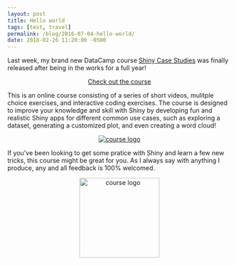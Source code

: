```yaml
---
layout: post
title: Hello world
tags: [test, travel]
permalink: /blog/2016-07-04-hello-world/
date: 2018-02-26 11:20:00 -0500
---
```


Last week, my brand new DataCamp course [Shiny Case Studies](https://www.datacamp.com/courses/building-web-applications-in-r-with-shiny-case-studies) was finally released after being in the works for a full year!

<div style="text-align:center;">
  <a class="btn btn-lg btn-success" href="https://www.datacamp.com/courses/building-web-applications-in-r-with-shiny-case-studies">Check out the course</a>
</div>

This is an online course consisting of a series of short videos, mulitple choice exercises, and interactive coding exercises. The course is designed to improve your knowledge and skill with Shiny by developing fun and realistic Shiny apps for different common use cases, such as exploring a dataset, generating a customized plot, and even creating a word cloud!

<div style="text-align:center;">
  <a href="https://github.com/afranques/afranques.github.io/raw/master/img/IMG_20170825_173726.jpg">
    <img src="https://github.com/afranques/afranques.github.io/raw/master/img/IMG_20170825_173726.jpg" alt="course logo" style="">
  </a>
</div>

If you've been looking to get some pratice with Shiny and learn a few new tricks, this course might be great for you. As I always say with anything I produce, any and all feedback is 100% welcomed.

<div style="text-align:center;">
  <a href="https://deanattali.com/img/blog/datacamp-shiny-case-studies-logo.png">
    <img src="https://deanattali.com/img/blog/datacamp-shiny-case-studies-logo.png" alt="course logo" style="width: 180px;">
  </a>
</div>
<br/>
